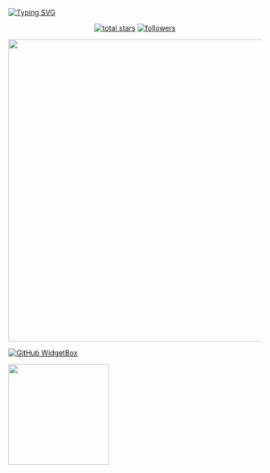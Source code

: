 [![Typing SVG](https://readme-typing-svg.herokuapp.com?font=Yellowtail&color=%23000000&size=30&center=true&vCenter=true&lines=MyhobbyProggrammers;I+live+in+Indonesia)](https://git.io/typing-svg)

<p align="center">
  <a href="https://github.com/kazuyagodsz?tab=repositories&sort=stargazers">
    <img alt="total stars" title="Total stars on GitHub" src="https://custom-icon-badges.herokuapp.com/badge/dynamic/json?logo=star&color=55960c&labelColor=488207&label=Stars&style=for-the-badge&query=%24.stars&url=https://api.github-star-counter.workers.dev/user/kazuyagodsz"/></a>
  <a href="https://github.com/kazuyagodsz?tab=followers">
    <img alt="followers" title="Follow me on Github" src="https://custom-icon-badges.herokuapp.com/github/followers/kazuyagodsz?color=236ad3&labelColor=1155ba&style=for-the-badge&logo=person-add&label=Follow&logoColor=white"/></a>
</p>

<img src="https://github-widgetbox.vercel.app/api/profile?username=kazuyagodsz&data=followers,repositories,stars,commits" width="600">

[![GitHub WidgetBox](https://github-widgetbox.vercel.app/api/skills?names=js,php,python,html,css,json,bash)](https://github.com/kazuyagodsz)

<img style="height: 200px" src="https://bad-apple-github-readme.vercel.app/api?show_bg=1&username=kazuyagodsz"></a>
